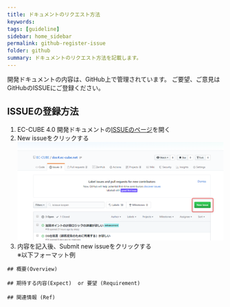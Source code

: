 ```yaml
---
title: ドキュメントのリクエスト方法
keywords: 
tags: [guideline]
sidebar: home_sidebar
permalink: github-register-issue
folder: github
summary: ドキュメントのリクエスト方法を記載します。
---
```



開発ドキュメントの内容は、GitHub上で管理されています。
ご要望、ご意見はGitHubのISSUEにご登録ください。

## ISSUEの登録方法

1. EC-CUBE 4.0 開発ドキュメントの[ISSUEのページ](https://github.com/EC-CUBE/doc4.ec-cube.net/issues)を開く
1. New issueをクリックする
![New issueの作成](/images/github/img-github-issue.png)
1. 内容を記入後、Submit new issueをクリックする  
※以下フォーマット例  

```
## 概要(Overview)

## 期待する内容(Expect)  or 要望 (Requirement)

## 関連情報 (Ref)
```

